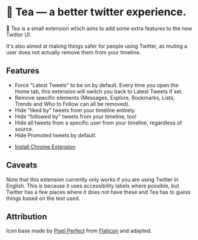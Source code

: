 # 🍵 Tea — a better twitter experience.

🍵 Tea is a small extension which aims to add some extra features to the new Twitter UI.

It's also aimed at making things safer for people using Twitter, as muting a user does not actually remove them from your timeline.

## Features

- Force "Latest Tweets" to be on by default. Every time you open the Home tab, this extension will switch you back to Latest Tweets if set.
- Remove specific elements (Messages, Explore, Bookmarks, Lists, Trends and Who to Follow can all be removed).
- Hide "liked by" tweets from your timeline entirely.
- Hide "followed by" tweets from your timeline, too!
- Hide all tweets from a specific user from your timeline, regardless of source.
- Hide Promoted tweets by default. 

* [Install Chrome Extension](https://chrome.google.com/webstore/detail/ahedgckhbhngdecmjhmffhaeidhmbapc)

## Caveats

Note that this extension currently only works if you are using Twitter in English.
This is because it uses accessibility labels where possible, but Twitter has a few places where it does not have these and Tea has to guess things based on the text used.

## Attribution

Icon base made by [Pixel Perfect](https://www.flaticon.com/authors/pixel-perfect) from [Flaticon](https://www.flaticon.com) and adapted.
